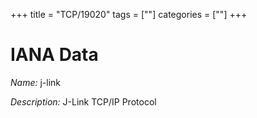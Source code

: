 +++
title = "TCP/19020"
tags = [""]
categories = [""]
+++

# IANA Data

_Name:_ j-link

_Description:_ J-Link TCP/IP Protocol

